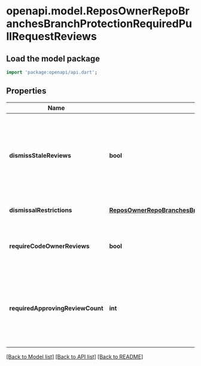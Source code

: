 # openapi.model.ReposOwnerRepoBranchesBranchProtectionRequiredPullRequestReviews

## Load the model package
```dart
import 'package:openapi/api.dart';
```

## Properties
Name | Type | Description | Notes
------------ | ------------- | ------------- | -------------
**dismissStaleReviews** | **bool** | Set to &#x60;true&#x60; if you want to automatically dismiss approving reviews when someone pushes a new commit. | [optional] [default to null]
**dismissalRestrictions** | [**ReposOwnerRepoBranchesBranchProtectionRequiredPullRequestReviewsDismissalRestrictions**](ReposOwnerRepoBranchesBranchProtectionRequiredPullRequestReviewsDismissalRestrictions.md) |  | [optional] [default to null]
**requireCodeOwnerReviews** | **bool** | Blocks merging pull requests until [code owners](https://help.github.com/articles/about-code-owners/) review them. | [optional] [default to null]
**requiredApprovingReviewCount** | **int** | Specify the number of reviewers required to approve pull requests. Use a number between 1 and 6. | [optional] [default to null]

[[Back to Model list]](../README.md#documentation-for-models) [[Back to API list]](../README.md#documentation-for-api-endpoints) [[Back to README]](../README.md)


